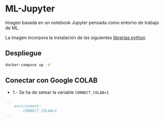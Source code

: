 # ML-Jupyter

Imagen basada en un notebook Jupyter pensada como entorno de trabajo de ML.

La imagen incorpora la instalación de las siguientes [librerias python](docker/extra/requirements.txt)

## Despliegue 

```bash
docker-compose up -d
```

## Conectar con Google COLAB

- 1.- Se ha de setear la variable `CONNECT_COLAB=1` 

```yaml
...
    environment:
      - CONNECT_COLAB=1
...
```